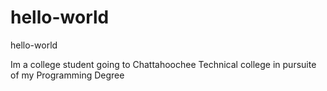 # hello-world
hello-world

Im a college student going to Chattahoochee Technical college in pursuite of my Programming Degree
